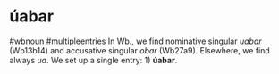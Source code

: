 # úabar
#wbnoun
#multipleentries
In Wb., we find nominative singular *uabar* (Wb13b14) and accusative singular *obar* (Wb27a9). Elsewhere, we find always *ua*. We  set up a single entry: 1) **úabar**.